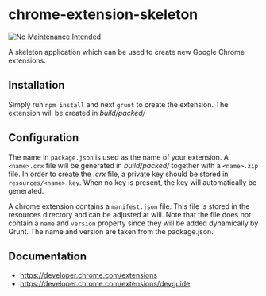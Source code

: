 # chrome-extension-skeleton

[![No Maintenance Intended](http://unmaintained.tech/badge.svg)](http://unmaintained.tech/)

A skeleton application which can be used to create new Google Chrome extensions.

## Installation

Simply run `npm install` and next `grunt` to create the extension. The extension will be 
created in *build/packed/*

## Configuration

The name in `package.json` is used as the name of your extension. A `<name>.crx` file will be generated
in *build/packed/* together with a `<name>.zip` file. In order to create the *.crx* file, a private key
should be stored in `resources/<name>.key`. When no key is present, the key will automatically be generated.

A chrome extension contains a `manifest.json` file. This file is stored in the resources directory and can be
adjusted at will. Note that the file does not contain a `name` and `version` property since they will be added
dynamically by Grunt. The name and version are taken from the package.json.

## Documentation

* https://developer.chrome.com/extensions
* https://developer.chrome.com/extensions/devguide
